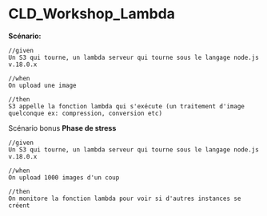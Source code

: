 # CLD_Workshop_Lambda

**Scénario:**

```
//given
Un S3 qui tourne, un lambda serveur qui tourne sous le langage node.js v.18.0.x

//when
On upload une image 

//then
S3 appelle la fonction lambda qui s'exécute (un traitement d'image quelconque ex: compression, conversion etc)
```

Scénario bonus
**Phase de stress**

```
//given
Un S3 qui tourne, un lambda serveur qui tourne sous le langage node.js v.18.0.x

//when
On upload 1000 images d'un coup 

//then
On monitore la fonction lambda pour voir si d'autres instances se créent
```

